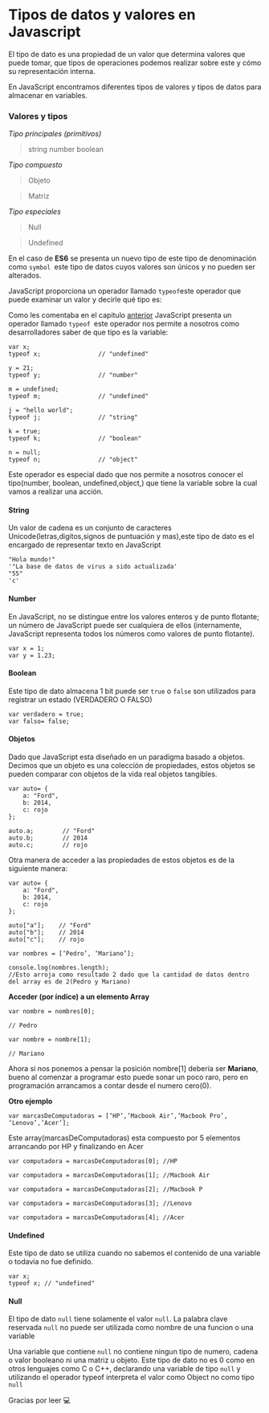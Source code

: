 # Tipos de datos y valores en Javascript

El tipo de dato es una propiedad de un valor que determina valores que puede tomar, que tipos de operaciones podemos realizar sobre este y cómo su representación interna.

En JavaScript encontramos diferentes tipos de valores y tipos de datos para almacenar en variables.

### Valores y tipos

*Tipo principales (primitivos)*

> string
> number
> boolean

*Tipo compuesto*

> Objeto

> Matriz

*Tipo especiales*

> Null

> Undefined

En el caso de **ES6** se presenta un nuevo tipo de este tipo de denominación como `symbol `este tipo de datos cuyos valores son únicos y no pueden ser alterados.

JavaScript proporciona un operador llamado `typeof`este operador que puede examinar un valor y decirle qué tipo es:

Como les comentaba en el capitulo [anterior](https://medium.com/@imanol_suarez/javascript-diferentes-operadores-6840ba8cf29) JavaScript presenta un operador llamado `typeof `este operador nos permite a nosotros como desarrolladores saber de que tipo es la variable:

```
var x;
typeof x;                // "undefined"
```

```
y = 21;
typeof y;                // "number"
```

```
m = undefined;
typeof m;                // "undefined"
```

```
j = "hello world";
typeof j;                // "string"

k = true;
typeof k;                // "boolean"

n = null;
typeof n;                // "object"
```

Este operador es especial dado que nos permite a nosotros conocer el tipo(number, boolean, undefined,object,) que tiene la variable sobre la cual vamos a realizar una acción.

#### String

Un valor de cadena es un conjunto de caracteres Unicode(letras,digitos,signos de puntuación y mas),este tipo de dato es el encargado de representar texto en JavaScript

```
"Hola mundo!"
'"La base de datos de virus a sido actualizada' 
"55"
'c'
```

#### Number

En JavaScript, no se distingue entre los valores enteros y de punto flotante; un número de JavaScript puede ser cualquiera de ellos (internamente, JavaScript representa todos los números como valores de punto flotante).

```
var x = 1;
var y = 1.23;
```

#### Boolean

Este tipo de dato almacena 1 bit puede ser `true` o `false` son utilizados para registrar un estado (VERDADERO O FALSO)

```
var verdadero = true;
var falso= false;
```

#### Objetos

Dado que JavaScript esta diseñado en un paradigma basado a objetos. Decimos que un objeto es una colección de propiedades, estos objetos se pueden comparar con objetos de la vida real objetos tangibles.

```
var auto= {
    a: "Ford",
    b: 2014,
    c: rojo
};
```

```
auto.a;        // "Ford"
auto.b;        // 2014
auto.c;        // rojo
```

Otra manera de acceder a las propiedades de estos objetos es de la siguiente manera:

```
var auto= {
    a: "Ford",
    b: 2014,
    c: rojo
};
```

```
auto["a"];    // "Ford"
auto["b"];    // 2014
auto["c"];    // rojo
```

```
var nombres = [‘Pedro’, ‘Mariano’];
```

```
console.log(nombres.length);
//Esto arroja como resultado 2 dado que la cantidad de datos dentro del array es de 2(Pedro y Mariano)
```

**Acceder (por índice) a un elemento Array**

```
var nombre = nombres[0];
```

```
// Pedro
```

```
var nombre = nombre[1];
```

```
// Mariano
```

Ahora si nos ponemos a pensar la posición nombre[1] debería ser **Mariano**, bueno al comenzar a programar esto puede sonar un poco raro, pero en programación arrancamos a contar desde el numero cero(0).

**Otro ejemplo**

```
var marcasDeComputadoras = [‘HP’,’Macbook Air’,’Macbook Pro’, ‘Lenovo’,’Acer’];
```

Este array(marcasDeComputadoras) esta compuesto por 5 elementos arrancando por HP y finalizando en Acer

```
var computadora = marcasDeComputadoras[0]; //HP
```

```
var computadora = marcasDeComputadoras[1]; //Macbook Air
```

```
var computadora = marcasDeComputadoras[2]; //Macbook P
```

```
var computadora = marcasDeComputadoras[3]; //Lenovo
```

```
var computadora = marcasDeComputadoras[4]; //Acer
```

#### Undefined

Este tipo de dato se utiliza cuando no sabemos el contenido de una variable o todavia no fue definido.

```
var x;
typeof x; // "undefined"
```

#### Null

El tipo de dato `null` tiene solamente el valor `null`. La palabra clave reservada `null` no puede ser utilizada como nombre de una funcion o una variable

Una variable que contiene `null` no contiene ningun tipo de numero, cadena o valor booleano ni una matriz u objeto. Este tipo de dato no es 0 como en otros lenguajes como C o C++, declarando una variable de tipo `null` y utilizando el operador typeof interpreta el valor como Object no como tipo `null`

Gracias por leer 💻